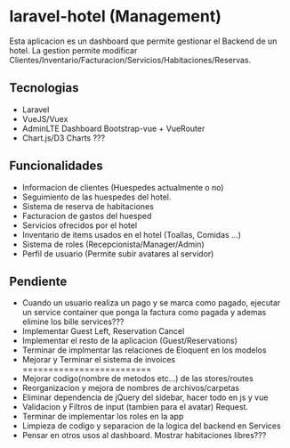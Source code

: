 # laravel-hotel (Management)
Esta aplicacion es un dashboard que permite gestionar el Backend de un hotel. La gestion permite modificar Clientes/Inventario/Facturacion/Servicios/Habitaciones/Reservas.

## Tecnologias
- Laravel
- VueJS/Vuex
- AdminLTE Dashboard Bootstrap-vue + VueRouter
- Chart.js/D3 Charts ???

## Funcionalidades
- Informacion de clientes (Huespedes actualmente o no)
- Seguimiento de las huespedes del hotel.
- Sistema de reserva de habitaciones
- Facturacion de gastos del huesped
- Servicios ofrecidos por el hotel
- Inventario de items usados en el hotel (Toallas, Comidas ...)
- Sistema de roles (Recepcionista/Manager/Admin)
- Perfil de usuario (Permite subir avatares al servidor)

## Pendiente
- Cuando un usuario realiza un pago y se marca como pagado, ejecutar un service container que ponga la factura como pagada y ademas elimine los bille services???
- Implementar Guest Left, Reservation Cancel
- Implementar el resto de la aplicacion  (Guest/Reservations)
- Terminar de implmentar las relaciones de Eloquent en los modelos
- Mejorar y Terminar el sistema de invoices
=========================
- Mejorar codigo(nombre de metodos etc...) de las stores/routes
- Reorganizacion y mejora de nombres de archivos/carpetas
- Eliminar dependencia de jQuery del sidebar, hacer todo en js y vue
- Validacion y Filtros de input (tambien para el avatar) Request.
- Terminar de implementar los roles en la app
- Limpieza de codigo y separacion de la logica del backend en Services
- Pensar en otros usos al dashboard. Mostrar habitaciones libres???